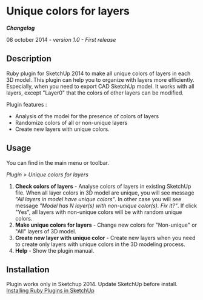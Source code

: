 Unique colors for layers
====================

**_Changelog_**

08 october 2014 - *version 1.0 - First release*

Description
-----------
Ruby plugin for SketchUp 2014 to make all unique colors of layers in each 3D model. This plugin can help you to organize with layers more efficiently. Especially, when you need to export CAD SketchUp model. It works with all
layers, except "Layer0" that the colors of other layers can be modified.

Plugin features :

* Analysis of the model for the presence of colors of layers 
* Randomize colors of all or non-unique layers
* Create new layers with unique colors.

Usage
-------
You can find in the main menu or toolbar.

*Plugin \> Unique colors for layers*

1. **Check colors of layers** - Analyse colors of layers in existing SketchUp file. When all layer colors in 3D model are unique, you will see message *"All layers in model have unique colors"*. In other case you will see message *"Model has N layer(s) with non-unique color(s). Fix it?"*. If click "Yes", all layers with non-unique colors will be with random unique colors.
2. **Make unique colors for layers** - Change new colors for "Non-unique" or "All" layers of 3D model.
3. **Create new layer with unique color** - Create new layers when you need to create only layers with unique colors in the 3D modeling process.
4. **Help** - Show the plugin manual.

##### 

Installation
-----------
Plugin works only in Sketchup 2014. Update SketchUp before install.
[Installing Ruby Plugins in SketchUp](http://help.sketchup.com/en/article/38583)
